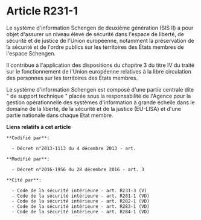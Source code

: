 # Article R231-1

Le  système d'information Schengen de deuxième génération (SIS II) a pour  objet d'assurer un niveau élevé de sécurité dans
l'espace de liberté, de  sécurité et de justice de l'Union européenne, notamment la préservation  de la sécurité et de
l'ordre publics sur les territoires des États  membres de l'espace Schengen.

Il  contribue à l'application des dispositions du chapitre 3 du titre IV du  traité sur le fonctionnement de l'Union
européenne relatives à la libre  circulation des personnes sur les territoires des Etats membres. 

Le système d'information Schengen est composé d'une partie centrale dite " de support technique " placée  sous la
responsabilité de l'Agence pour la gestion opérationnelle des  systèmes d'information à grande échelle dans le domaine de la
liberté,  de la sécurité et de la justice (EU-LISA) et d'une partie nationale dans chaque Etat membre.

**Liens relatifs à cet article**

	**Codifié par**:

	  - Décret n°2013-1113 du 4 décembre 2013 - art.

	**Modifié par**:

	  - Décret n°2016-1956 du 28 décembre 2016 - art. 3

	**Cité par**:

	  - Code de la sécurité intérieure - art. R231-3 (V)
	  - Code de la sécurité intérieure - art. R281-1 (VD)
	  - Code de la sécurité intérieure - art. R282-1 (VD)
	  - Code de la sécurité intérieure - art. R283-1 (VD)
	  - Code de la sécurité intérieure - art. R284-1 (VD)
